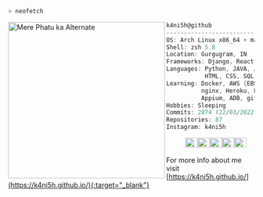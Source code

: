 ```zsh
> neofetch
```

<img align="left" src="https://avatars.githubusercontent.com/u/26180247?s=400&u=43101779f13d90147e96ab6431b01da86541777e&v=4" alt="Mere Phatu ka Alternate" width="320" /> 

```csharp
k4ni5h@github
-------------------------
OS: Arch Linux x86_64 + macOS Monterey
Shell: zsh 5.8
Location: Gurgugram, IN
Frameworks: Django, React, Redux, Flutter, Express, Flask
Languages: Python, JAVA, JavaScript, C, C++,
           HTML, CSS, SQL, PHP
Learning: Docker, AWS {EBS, ECS, SQS, SNS, SES, Lambda, Cloudwatch, Cognito, S3, EventBridge},
          nginx, Heroku, PostgreSQL, Redis, CloudFlare,
          Appium, ADB, git, keras, fasttext
Hobbies: Sleeping
Commits: 2874 (22/03/2022)
Repositories: 87
Instagram: k4ni5h
```
<p align="left">
  &nbsp; &nbsp; &nbsp; &nbsp; &nbsp;
  <img alt="#474342" src="https://via.placeholder.com/15/474342/000000?text=+" width="25" height="20" /><img alt="#fbedf6" src="https://via.placeholder.com/15/fbedf6/000000?text=+" width="25" height="20" /><img alt="#c9594d" src="https://via.placeholder.com/15/c9594d/000000?text=+" width="25" height="20" /><img alt="#f8b9b2" src="https://via.placeholder.com/15/f8b9b2/000000?text=+" width="25" height="20" /><img alt="#ae9c9d" src="https://via.placeholder.com/15/ae9c9d/000000?text=+" width="25" height="20" />
</p>

For more info about me visit [https://k4ni5h.github.io/](https://k4ni5h.github.io/){:target="_blank"}
